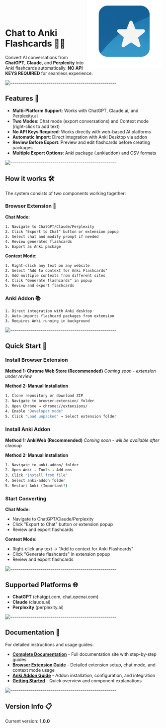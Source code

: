 <img src="./assets/logo.png"  width="240" align="right" style="margin-top:-70px">

# Chat to Anki Flashcards 🧠💡

Convert AI conversations from **ChatGPT**, **Claude**, and **Perplexity** into Anki flashcards automatically. **NO API KEYS REQUIRED** for seamless experience.


![-----------------------------------------------------](https://raw.githubusercontent.com/andreasbm/readme/master/assets/lines/aqua.png)

## Features 🍙

- **Multi-Platform Support**: Works with ChatGPT, Claude.ai, and Perplexity.ai
- **Two Modes**: Chat mode (export conversations) and Context mode (right-click to add text)
- **No API Keys Required**: Works directly with web-based AI platforms
- **Automatic Import**: Direct integration with Anki Desktop via addon
- **Review Before Export**: Preview and edit flashcards before creating packages
- **Multiple Export Options**: Anki package (.ankiaddon) and CSV formats

![-----------------------------------------------------](https://raw.githubusercontent.com/andreasbm/readme/master/assets/lines/aqua.png)

## How it works 🛠️

The system consists of two components working together:

### Browser Extension 🔌
**Chat Mode:**
```
1. Navigate to ChatGPT/Claude/Perplexity
2. Click "Export to Chat" button or extension popup
3. Select chat and modify prompt if needed
4. Review generated flashcards
5. Export as Anki package
```

**Context Mode:**
```
1. Right-click any text on any website
2. Select "Add to context for Anki Flashcards"
3. Add multiple contexts from different sites
4. Click "Generate flashcards" in popup
5. Review and export flashcards
```

### Anki Addon 📚
```
1. Direct integration with Anki desktop
2. Auto-imports flashcard packages from extension
3. Requires Anki running in background
```

![-----------------------------------------------------](https://raw.githubusercontent.com/andreasbm/readme/master/assets/lines/aqua.png)

## Quick Start 🚀

### Install Browser Extension
**Method 1: Chrome Web Store (Recommended)**
*Coming soon - extension under review*

**Method 2: Manual Installation**
```bash
1. Clone repository or download ZIP
2. Navigate to browser-extension/ folder
3. Open Chrome → chrome://extensions/
4. Enable "Developer mode"
5. Click "Load unpacked" → Select extension folder
```

### Install Anki Addon  
**Method 1: AnkiWeb (Recommended)**
*Coming soon - will be available after cleanup*

**Method 2: Manual Installation**
```bash
1. Navigate to anki-addon/ folder
2. Open Anki → Tools → Add-ons
3. Click "Install from file"
4. Select anki-addon folder
5. Restart Anki (Important!)
```

### Start Converting
**Chat Mode:**
- Navigate to ChatGPT/Claude/Perplexity
- Click "Export to Chat" button or extension popup
- Review and export flashcards

**Context Mode:**
- Right-click any text → "Add to context for Anki Flashcards"
- Click "Generate flashcards" in extension popup
- Review and export flashcards

![-----------------------------------------------------](https://raw.githubusercontent.com/andreasbm/readme/master/assets/lines/aqua.png)

## Supported Platforms 🌐

- **ChatGPT** (chatgpt.com, chat.openai.com)
- **Claude** (claude.ai) 
- **Perplexity** (perplexity.ai)

![-----------------------------------------------------](https://raw.githubusercontent.com/andreasbm/readme/master/assets/lines/aqua.png)

## Documentation 📖

For detailed instructions and usage guides:

- **[Complete Documentation](docs/)** - Full documentation site with step-by-step guides
- **[Browser Extension Guide](docs/docs/browser-extension.md)** - Detailed extension setup, chat mode, and context mode usage
- **[Anki Addon Guide](docs/docs/anki-addon.md)** - Addon installation, configuration, and integration
- **[Getting Started](docs/docs/intro.md)** - Quick overview and component explanations

![-----------------------------------------------------](https://raw.githubusercontent.com/andreasbm/readme/master/assets/lines/aqua.png)

## Version Info 📋

Current version: **1.0.0**

